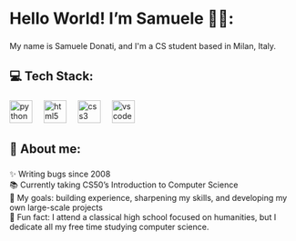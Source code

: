 <h1 align="left">Hello World! I’m Samuele 👋🏻:</h1>

###

<p align="left">My name is Samuele Donati, and I'm a CS student based in Milan, Italy.</p>

###

<h2 align="left">💻 Tech Stack:</h2>

###

<div align="left">
  <img src="https://cdn.jsdelivr.net/gh/devicons/devicon/icons/python/python-original.svg" height="40" alt="python logo"  />
  <img width="12" />
  <img src="https://cdn.jsdelivr.net/gh/devicons/devicon/icons/html5/html5-original.svg" height="40" alt="html5 logo"  />
  <img width="12" />
  <img src="https://cdn.jsdelivr.net/gh/devicons/devicon/icons/css3/css3-original.svg" height="40" alt="css3 logo"  />
  <img width="12" />
  <img src="https://cdn.jsdelivr.net/gh/devicons/devicon/icons/vscode/vscode-original.svg" height="40" alt="vscode logo"  />
</div>

###

<h2 align="left">💫 About me:</h2>

###

<p align="left">
✨ Writing bugs since 2008<br>
📚 Currently taking CS50’s Introduction to Computer Science<br>
🎯 My goals: building experience, sharpening my skills, and developing my own large-scale projects<br>
🎲 Fun fact: I attend a classical high school focused on humanities, but I dedicate all my free time studying computer science.
</p>

